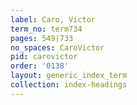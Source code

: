 ```yaml
---
label: Caro, Victor
term_no: term734
pages: 549|733
no_spaces: CaroVictor
pid: carovictor
order: '0138'
layout: generic_index_term
collection: index-headings
---
```


